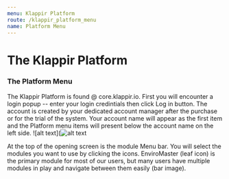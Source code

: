 ```yaml
---
menu: Klappir Platform
route: /klappir_platform_menu
name: Platform Menu
---
```


# The Klappir Platform

### The Platform Menu

The Klappir Platform is found @ core.klappir.io. First you will encounter a login popup -- enter your login credintials then click Log in button. The account is created by your dedicated account manager after the purchase or for the trial of the system. Your account name will appear as the first item and the Platform menu items will present below the account name on the left side.
![alt text](![alt text](https://klappir-static.s3.amazonaws.com/img/learn/Platform-module-menu.png)

At the top of the opening screen is the module Menu bar. You will select the modules you want to use by clicking the icons. EnviroMaster (leaf icon) is the primary module for most of our users, but many users have multiple modules in play and navigate between them easily (bar image).
